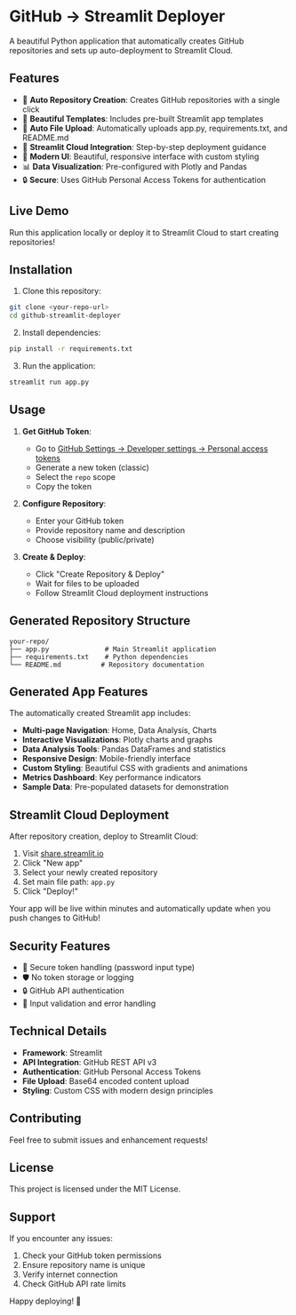 # GitHub → Streamlit Deployer

A beautiful Python application that automatically creates GitHub repositories and sets up auto-deployment to Streamlit Cloud.

## Features

- 🚀 **Auto Repository Creation**: Creates GitHub repositories with a single click
- 📱 **Beautiful Templates**: Includes pre-built Streamlit app templates
- 🔧 **Auto File Upload**: Automatically uploads app.py, requirements.txt, and README.md
- 🌟 **Streamlit Cloud Integration**: Step-by-step deployment guidance
- 🎨 **Modern UI**: Beautiful, responsive interface with custom styling
- 📊 **Data Visualization**: Pre-configured with Plotly and Pandas
- 🔒 **Secure**: Uses GitHub Personal Access Tokens for authentication

## Live Demo

Run this application locally or deploy it to Streamlit Cloud to start creating repositories!

## Installation

1. Clone this repository:
```bash
git clone <your-repo-url>
cd github-streamlit-deployer
```

2. Install dependencies:
```bash
pip install -r requirements.txt
```

3. Run the application:
```bash
streamlit run app.py
```

## Usage

1. **Get GitHub Token**:
   - Go to [GitHub Settings → Developer settings → Personal access tokens](https://github.com/settings/tokens)
   - Generate a new token (classic)
   - Select the `repo` scope
   - Copy the token

2. **Configure Repository**:
   - Enter your GitHub token
   - Provide repository name and description
   - Choose visibility (public/private)

3. **Create & Deploy**:
   - Click "Create Repository & Deploy"
   - Wait for files to be uploaded
   - Follow Streamlit Cloud deployment instructions

## Generated Repository Structure

```
your-repo/
├── app.py              # Main Streamlit application
├── requirements.txt    # Python dependencies
└── README.md          # Repository documentation
```

## Generated App Features

The automatically created Streamlit app includes:

- **Multi-page Navigation**: Home, Data Analysis, Charts
- **Interactive Visualizations**: Plotly charts and graphs
- **Data Analysis Tools**: Pandas DataFrames and statistics
- **Responsive Design**: Mobile-friendly interface
- **Custom Styling**: Beautiful CSS with gradients and animations
- **Metrics Dashboard**: Key performance indicators
- **Sample Data**: Pre-populated datasets for demonstration

## Streamlit Cloud Deployment

After repository creation, deploy to Streamlit Cloud:

1. Visit [share.streamlit.io](https://share.streamlit.io/)
2. Click "New app"
3. Select your newly created repository
4. Set main file path: `app.py`
5. Click "Deploy!"

Your app will be live within minutes and automatically update when you push changes to GitHub!

## Security Features

- 🔐 Secure token handling (password input type)
- 🛡️ No token storage or logging
- 🔒 GitHub API authentication
- 🚫 Input validation and error handling

## Technical Details

- **Framework**: Streamlit
- **API Integration**: GitHub REST API v3
- **Authentication**: GitHub Personal Access Tokens
- **File Upload**: Base64 encoded content upload
- **Styling**: Custom CSS with modern design principles

## Contributing

Feel free to submit issues and enhancement requests!

## License

This project is licensed under the MIT License.

## Support

If you encounter any issues:
1. Check your GitHub token permissions
2. Ensure repository name is unique
3. Verify internet connection
4. Check GitHub API rate limits

Happy deploying! 🚀
